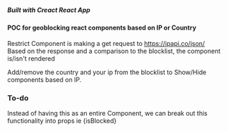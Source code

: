 ##### Built with Creact React App

#### POC for geoblocking react components based on IP or Country

Restrict Component is making a get request to https://ipapi.co/json/
<br>
Based on the response and a comparison to the blocklist, the component is/isn't rendered


Add/remove the country and your ip from the blocklist to Show/Hide components based on IP.

### To-do
Instead of having this as an entire Component, we can break out this functionality into props ie {isBlocked}

